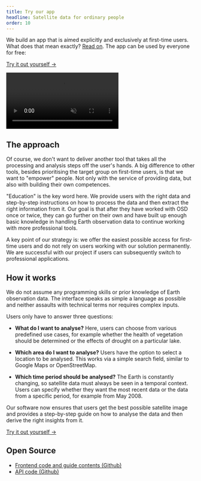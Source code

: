 ```yaml
---
title: Try our app
headline: Satellite data for ordinary people
order: 10
---
```


We build an app that is aimed explicitly and exclusively at first-time users. What does that mean exactly? [Read on](#the-approach). The app can be used by everyone for free:

<a href="https://openspacedata.netlify.app/" target="_blank" class="button">Try it out yourself →</a>

<video src="/assets/screen-getosd.mp4" autoplay="" controls="" muted="" loop=""></video>

## The approach

Of course, we don't want to deliver another tool that takes all the processing and analysis steps off the user's hands. A big difference to other tools, besides prioritising the target group on first-time users, is that we want to "empower" people. Not only with the service of providing data, but also with building their own competences.

"Education" is the key word here. We provide users with the right data and step-by-step instructions on how to process the data and then extract the right information from it. Our goal is that after they have worked with OSD once or twice, they can go further on their own and have built up enough basic knowledge in handling Earth observation data to continue working with more professional tools.

A key point of our strategy is: we offer the easiest possible access for first-time users and do not rely on users working with our solution permanently. We are successful with our project if users can subsequently switch to professional applications.

## How it works

We do not assume any programming skills or prior knowledge of Earth observation data. The interface speaks as simple a language as possible and neither assaults with technical terms nor requires complex inputs.

Users only have to answer three questions: 

- **What do I want to analyse?** Here, users can choose from various predefined use cases, for example whether the health of vegetation should be determined or the effects of drought on a particular lake.

- **Which area do I want to analyse?** Users have the option to select a location to be analysed. This works via a simple search field, similar to Google Maps or OpenStreetMap.

- **Which time period should be analysed?** The Earth is constantly changing, so satellite data must always be seen in a temporal context. Users can specify whether they want the most recent data or the data from a specific period, for example from May 2008.

Our software now ensures that users get the best possible satellite image and provides a step-by-step guide on how to analyse the data and then derive the right insights from it.

<a href="https://openspacedata.netlify.app/" target="_blank" class="button">Try it out yourself →</a>

## Open Source

- [Frontend code and guide contents (Github)](https://github.com/OpenSpaceData/get.openspacedata.org)
- [API code (Github)](https://github.com/OpenSpaceData/api.openspacedata.org)